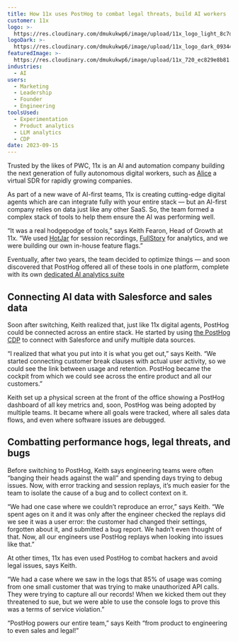 ```yaml
---
title: How 11x uses PostHog to combat legal threats, build AI workers 
customer: 11x
logo: >-
  https://res.cloudinary.com/dmukukwp6/image/upload/11x_logo_light_8c7d326edb.png
logoDark: >-
  https://res.cloudinary.com/dmukukwp6/image/upload/11x_logo_dark_0934407584.png
featuredImage: >-
  https://res.cloudinary.com/dmukukwp6/image/upload/11x_720_ec829e8b81.jpg
industries:
  - AI
users:
  - Marketing
  - Leadership
  - Founder
  - Engineering
toolsUsed:
  - Experimentation
  - Product analytics
  - LLM analytics
  - CDP
date: 2023-09-15
---
```


Trusted by the likes of PWC, 11x is an AI and automation company building the next generation of fully autonomous digital workers, such as [Alice](https://www.11x.ai/worker/alice) a virtual SDR for rapidly growing companies.

As part of a new wave of AI-first teams, 11x is creating cutting-edge digital agents which are can integrate fully with your entire stack  — but an AI-first company relies on data just like any other SaaS. So, the team formed a complex stack of tools to help them ensure the AI was performing well. 

“It was a real hodgepodge of tools,” says Keith Fearon, Head of Growth at 11x. “We used [HotJar](/blog/posthog-vs-hotjar) for session recordings, [FullStory](/blog/posthog-vs-fullstory) for analytics, and we were building our own in-house feature flags.”

Eventually, after two years, the team decided to optimize things — and soon discovered that PostHog offered all of these tools in one platform, complete with its own [dedicated AI analytics suite](/docs/ai-engineering)

## Connecting AI data with Salesforce and sales data

Soon after switching, Keith realized that, just like 11x digital agents, PostHog could be connected across an entire stack. He started by using [the PostHog CDP](/cdp) to connect with Salesforce and unify multiple data sources. 

“I realized that what you put into it is what you get out,” says Keith. “We started connecting customer break clauses with actual user activity, so we could see the link between usage and retention. PostHog became the cockpit from which we could see across the entire product and all our customers.”

Keith set up a physical screen at the front of the office showing a PostHog dashboard of all key metrics and, soon, PostHog was being adopted by multiple teams. It became where all goals were tracked, where all sales data flows, and even where software issues are debugged. 

<BorderWrapper>
<Quote
    imageSource="/images/customers/keith.jpg"
    size="md"
    name="Keith Fearon"
    title="Head of Growth at 11x"
    quote={`“I’ve introduced PostHog to so many parts of our workflow and it's become known as the ten-in-one product thing that helps us get so much done. It really does have it all.”`}
/>
</BorderWrapper>

## Combatting performance hogs, legal threats, and bugs

Before switching to PostHog, Keith says engineering teams were often “banging their heads against the wall” and spending days trying to debug issues. Now, with error tracking and session replays, it’s much easier for the team to isolate the cause of a bug and to collect context on it. 

“We had one case where we couldn’t reproduce an error,” says Keith. “We spent ages on it and it was only after the engineer checked the replays did we see it was a user error: the customer had changed their settings, forgotten about it, and submitted a bug report. We hadn’t even thought of that. Now, all our engineers use PostHog replays when looking into issues like that.”

At other times, 11x has even used PostHog to combat hackers and avoid legal issues, says Keith. 

“We had a case where we saw in the logs that 85% of usage was coming from one small customer that was trying to make unauthorized API calls. They were trying to capture all our records! When we kicked them out they threatened to sue, but we were able to use the console logs to prove this was a terms of service violation.”

“PostHog powers our entire team,” says Keith “from product to engineering to even sales and legal!”